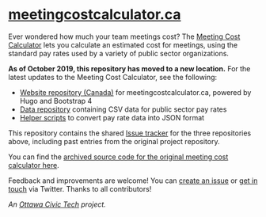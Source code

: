 # [meetingcostcalculator.ca](http://meetingcostcalculator.ca/)

Ever wondered how much your team meetings cost? The [Meeting Cost Calculator](http://meetingcostcalculator.ca/) lets you calculate an estimated cost for meetings, using the standard pay rates used by a variety of public sector organizations.

**As of October 2019, this repository has moved to a new location.** For the latest updates to the Meeting Cost Calculator, see the following:

- [Website repository (Canada)](https://github.com/meetingcostcalculator/meeting-cost-calculator-hugo-ca) for meetingcostcalculator.ca, powered by Hugo and Bootstrap 4
- [Data repository](https://github.com/meetingcostcalculator/meeting-cost-calculator-data) containing CSV data for public sector pay rates
- [Helper scripts](https://github.com/meetingcostcalculator/meeting-cost-calculator-helpers) to convert pay rate data into JSON format

This repository contains the shared [Issue tracker](https://github.com/sboots/meetingcostcalculator/issues) for the three repositories above, including past entries from the original project repository.

You can find the [archived source code for the original meeting cost calculator here](https://github.com/meetingcostcalculator/meeting-cost-calculator-classic).

Feedback and improvements are welcome! You can [create an issue](https://github.com/sboots/meetingcostcalculator/issues) or [get in touch](https://twitter.com/sboots/) via Twitter. Thanks to all contributors!

_An [Ottawa Civic Tech](http://ottawacivictech.ca/) project._
